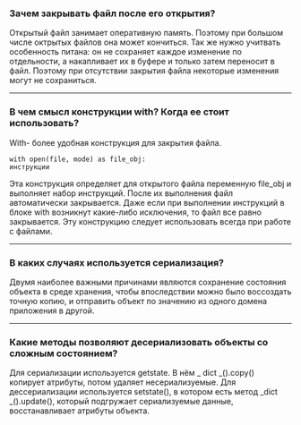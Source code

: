 ### Зачем закрывать файл после его открытия?
Открытый файл занимает оперативную память. Поэтому при большом числе октрытых файлов
она может кончиться. Так же нужно учитвать особенность питана: он не сохраняет каждое изменение
по отдельности, а накапливает их в буфере и только затем переносит в файл. Поэтому при отсутствии закрытия файла некоторые изменения могут не сохраниться.
***
### В чем смысл конструкции with? Когда ее стоит использовать?
With- более удобная конструкция для закрытия файла.

    with open(file, mode) as file_obj:
    инструкции

Эта конструкция определяет для открытого файла переменную file_obj и выполняет набор инструкций. После их выполнения файл автоматически закрывается. Даже если при выполнении инструкций в блоке with возникнут какие-либо исключения, то файл все равно закрывается.
Эту конструкцию следует использовать всегда при работе с файлами.
***
### В каких случаях используется сериализация?
Двумя наиболее важными причинами являются сохранение состояния объекта в среде хранения, чтобы впоследствии можно было воссоздать точную копию, и отправить объект по значению из одного домена приложения в другой. 
***
### Какие методы позволяют десериализовать объекты со сложным состоянием?
Для сериализации используется getstate. В нём _ dict _().copy() копирует 
атрибуты, потом удаляет несериализуемые. Для дессериализации используется 
setstate(), в котором есть метод
_dict _().update(), который подгружает сериализуемые данные, восстанавливает атрибуты объекта.
